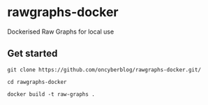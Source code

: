 # rawgraphs-docker
Dockerised Raw Graphs for local use

## Get started
```
git clone https://github.com/oncyberblog/rawgraphs-docker.git/

cd rawgraphs-docker

docker build -t raw-graphs .
```
